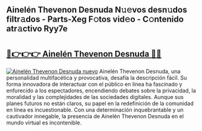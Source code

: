 ## Ainelén Thevenon Desnuda N𝚞𝚎vos desn𝚞dos filtr𝚊dos - Parts-Xeg F𝚘tos vid𝚎o - C𝚘ntenido atr𝚊ctivo Ryy7e

# <h2><a href="http://mb3w8p.tromn.icu/?c=Ainel%c3%a9n+Thevenon+Desnuda">🔗👉👉👉 Ainelén Thevenon Desnuda 🔗🔗</a></h2>

[![Ainelén Thevenon Desnuda nuevo](https://i.imgur.com/pEAQMta.gif)](http://mb3w8p.tromn.icu/?c=Ainel%c3%a9n+Thevenon+Desnuda)
Ainelén Thevenon Desnuda, una personalidad multifacética y provocativa, desafía la descripción fácil. Su forma innovadora de interactuar con el público en línea ha fascinado y enfurecido a los espectadores, encendiendo debates sobre la privacidad, la moralidad y las complejidades de las sociedades digitales. Aunque sus planes futuros no están claros, su papel en la redefinición de la comunidad en línea es incuestionable. Con una determinación inquebrantable y un cautivador innegable, la presencia de Ainelén Thevenon Desnuda en el mundo virtual es incontenible.

